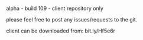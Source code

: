 alpha - build 109 - client repository only

please feel free to post any issues/requests to the git.

client can be downloaded from: bit.ly/Hf5e6r